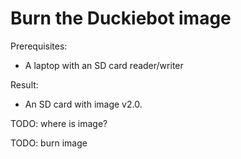 # Burn the Duckiebot image

Prerequisites:

* A laptop with an SD card reader/writer

Result:

* An SD card with image v2.0.


TODO: where is image?

TODO: burn image
